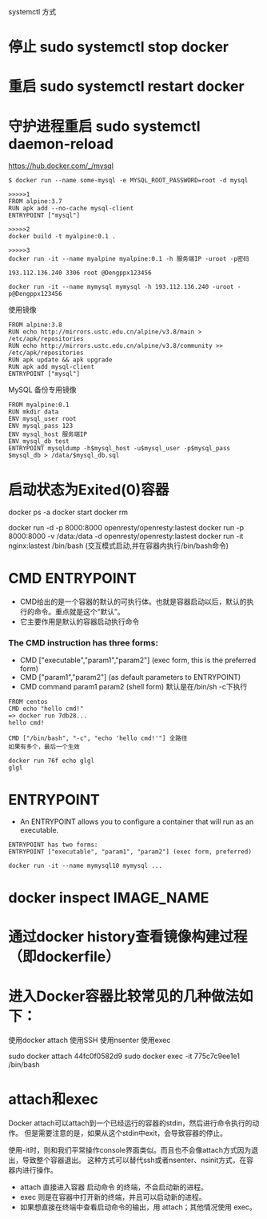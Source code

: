 systemctl 方式
# 停止 sudo systemctl stop docker
# 重启 sudo systemctl restart docker
# 守护进程重启 sudo systemctl daemon-reload


https://hub.docker.com/_/mysql


```
$ docker run --name some-mysql -e MYSQL_ROOT_PASSWORD=root -d mysql

>>>>>1
FROM alpine:3.7
RUN apk add --no-cache mysql-client
ENTRYPOINT ["mysql"]

>>>>>2
docker build -t myalpine:0.1 .

>>>>>3
docker run -it --name myalpine myalpine:0.1 -h 服务端IP -uroot -p密码

193.112.136.240 3306 root @Dengppx123456

docker run -it --name mymysql mymysql -h 193.112.136.240 -uroot -p@Dengppx123456

```



使用镜像
```
FROM alpine:3.8
RUN echo http://mirrors.ustc.edu.cn/alpine/v3.8/main > /etc/apk/repositories
RUN echo http://mirrors.ustc.edu.cn/alpine/v3.8/community >> /etc/apk/repositories
RUN apk update && apk upgrade
RUN apk add mysql-client
ENTRYPOINT ["mysql"]

```

MySQL 备份专用镜像

```
FROM myalpine:0.1
RUN mkdir data
ENV mysql_user root
ENV mysql_pass 123
ENV mysql_host 服务端IP
ENV mysql_db test
ENTRYPOINT mysqldump -h$mysql_host -u$mysql_user -p$mysql_pass $mysql_db > /data/$mysql_db.sql
```

# 启动状态为Exited(0)容器
docker ps -a
docker start <CONTAINER ID>
docker rm <CONTAINER ID>
>>>>>>>>
docker run -d -p 8000:8000 openresty/openresty:lastest
docker run -p 8000:8000 -v /data:/data -d openresty/openresty:lastest
docker run -it nginx:lastest /bin/bash (交互模式启动,并在容器内执行/bin/bash命令)


# CMD ENTRYPOINT
* CMD给出的是一个容器的默认的可执行体。也就是容器启动以后，默认的执行的命令。重点就是这个“默认”。
* 它主要作用是默认的容器启动执行命令
### The CMD instruction has three forms:
* CMD ["executable","param1","param2"] (exec form, this is the preferred form)
* CMD ["param1","param2"] (as default parameters to ENTRYPOINT)
* CMD command param1 param2 (shell form)  默认是在/bin/sh -c下执行
```
FROM centos
CMD echo "hello cmd!"
=> docker run 7db28...
hello cmd!

CMD ["/bin/bash", "-c", "echo 'hello cmd!'"] 全路径
如果有多个，最后一个生效

docker run 76f echo glgl
glgl
```

# ENTRYPOINT
* An ENTRYPOINT allows you to configure a container that will run as an executable.
```
ENTRYPOINT has two forms:
ENTRYPOINT ["executable", "param1", "param2"] (exec form, preferred)

docker run -it --name mymysql10 mymysql ...
```




# docker inspect IMAGE_NAME 


# 通过docker history查看镜像构建过程（即dockerfile）






# 进入Docker容器比较常见的几种做法如下：
使用docker attach
使用SSH
使用nsenter
使用exec

sudo docker attach 44fc0f0582d9 
sudo docker exec -it 775c7c9ee1e1 /bin/bash


# attach和exec
Docker attach可以attach到一个已经运行的容器的stdin，然后进行命令执行的动作。
但是需要注意的是，如果从这个stdin中exit，会导致容器的停止。


使用-it时，则和我们平常操作console界面类似。而且也不会像attach方式因为退出，导致整个容器退出。
这种方式可以替代ssh或者nsenter、nsinit方式，在容器内进行操作。



* attach 直接进入容器 启动命令 的终端，不会启动新的进程。
* exec 则是在容器中打开新的终端，并且可以启动新的进程。
* 如果想直接在终端中查看启动命令的输出，用 attach；其他情况使用 exec。




















































